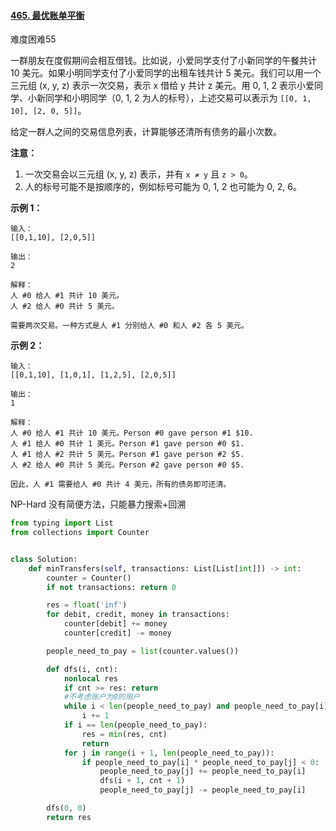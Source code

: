 #### [465. 最优账单平衡](https://leetcode-cn.com/problems/optimal-account-balancing/)

难度困难55

一群朋友在度假期间会相互借钱。比如说，小爱同学支付了小新同学的午餐共计 10 美元。如果小明同学支付了小爱同学的出租车钱共计 5 美元。我们可以用一个三元组 (x, y, z) 表示一次交易，表示 x 借给 y 共计 z 美元。用 0, 1, 2 表示小爱同学、小新同学和小明同学（0, 1, 2 为人的标号），上述交易可以表示为 `[[0, 1, 10], [2, 0, 5]]`。

给定一群人之间的交易信息列表，计算能够还清所有债务的最小次数。

**注意：**

1.  一次交易会以三元组 (x, y, z) 表示，并有 `x ≠ y` 且 `z > 0`。
2.  人的标号可能不是按顺序的，例如标号可能为 0, 1, 2 也可能为 0, 2, 6。

 

**示例 1：**

```
输入：
[[0,1,10], [2,0,5]]

输出：
2

解释：
人 #0 给人 #1 共计 10 美元。
人 #2 给人 #0 共计 5 美元。

需要两次交易。一种方式是人 #1 分别给人 #0 和人 #2 各 5 美元。
```

 

**示例 2：**

```
输入：
[[0,1,10], [1,0,1], [1,2,5], [2,0,5]]

输出：
1

解释：
人 #0 给人 #1 共计 10 美元。Person #0 gave person #1 $10.
人 #1 给人 #0 共计 1 美元。Person #1 gave person #0 $1.
人 #1 给人 #2 共计 5 美元。Person #1 gave person #2 $5.
人 #2 给人 #0 共计 5 美元。Person #2 gave person #0 $5.

因此，人 #1 需要给人 #0 共计 4 美元，所有的债务即可还清。
```





NP-Hard 没有简便方法，只能暴力搜索+回溯



```python
from typing import List
from collections import Counter


class Solution:
    def minTransfers(self, transactions: List[List[int]]) -> int:
        counter = Counter()
        if not transactions: return 0

        res = float('inf')
        for debit, credit, money in transactions:
            counter[debit] += money
            counter[credit] -= money

        people_need_to_pay = list(counter.values())

        def dfs(i, cnt):
            nonlocal res
            if cnt >= res: return
            #不考虑账户为0的用户
            while i < len(people_need_to_pay) and people_need_to_pay[i] == 0:
                i += 1
            if i == len(people_need_to_pay):
                res = min(res, cnt)
                return
            for j in range(i + 1, len(people_need_to_pay)):
                if people_need_to_pay[i] * people_need_to_pay[j] < 0:
                    people_need_to_pay[j] += people_need_to_pay[i]
                    dfs(i + 1, cnt + 1)
                    people_need_to_pay[j] -= people_need_to_pay[i]

        dfs(0, 0)
        return res


```


